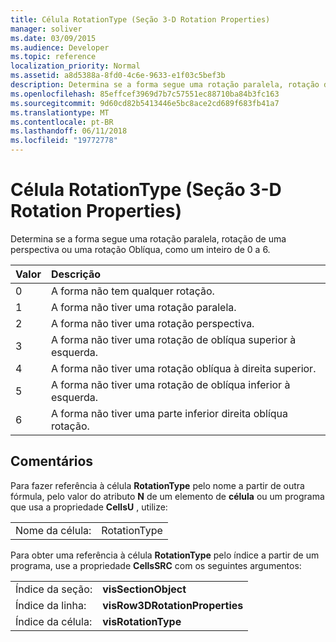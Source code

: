 ```yaml
---
title: Célula RotationType (Seção 3-D Rotation Properties)
manager: soliver
ms.date: 03/09/2015
ms.audience: Developer
ms.topic: reference
localization_priority: Normal
ms.assetid: a8d5388a-8fd0-4c6e-9633-e1f03c5bef3b
description: Determina se a forma segue uma rotação paralela, rotação de uma perspectiva ou uma rotação Oblíqua, como um inteiro de 0 a 6.
ms.openlocfilehash: 85effcef3969d7b7c57551ec88710ba84b3fc163
ms.sourcegitcommit: 9d60cd82b5413446e5bc8ace2cd689f683fb41a7
ms.translationtype: MT
ms.contentlocale: pt-BR
ms.lasthandoff: 06/11/2018
ms.locfileid: "19772778"
---
```

# <a name="rotationtype-cell-3-d-rotation-properties-section"></a>Célula RotationType (Seção 3-D Rotation Properties)

Determina se a forma segue uma rotação paralela, rotação de uma perspectiva ou uma rotação Oblíqua, como um inteiro de 0 a 6. 
  
|**Valor**|**Descrição**|
|:-----|:-----|
|0  <br/> |A forma não tem qualquer rotação.  <br/> |
|1  <br/> |A forma não tiver uma rotação paralela.  <br/> |
|2  <br/> |A forma não tiver uma rotação perspectiva.  <br/> |
|3  <br/> |A forma não tiver uma rotação de oblíqua superior à esquerda.  <br/> |
|4  <br/> |A forma não tiver uma rotação oblíqua à direita superior.  <br/> |
|5  <br/> |A forma não tiver uma rotação de oblíqua inferior à esquerda.  <br/> |
|6  <br/> |A forma não tiver uma parte inferior direita oblíqua rotação.  <br/> |
   
## <a name="remarks"></a>Comentários

Para fazer referência à célula **RotationType** pelo nome a partir de outra fórmula, pelo valor do atributo **N** de um elemento de **célula** ou um programa que usa a propriedade **CellsU** , utilize: 
  
|||
|:-----|:-----|
|Nome da célula:  <br/> |RotationType  <br/> |
   
Para obter uma referência à célula **RotationType** pelo índice a partir de um programa, use a propriedade **CellsSRC** com os seguintes argumentos: 
  
|||
|:-----|:-----|
|Índice da seção:  <br/> |**visSectionObject** <br/> |
|Índice da linha:  <br/> |**visRow3DRotationProperties** <br/> |
|Índice da célula:  <br/> |**visRotationType** <br/> |
   

